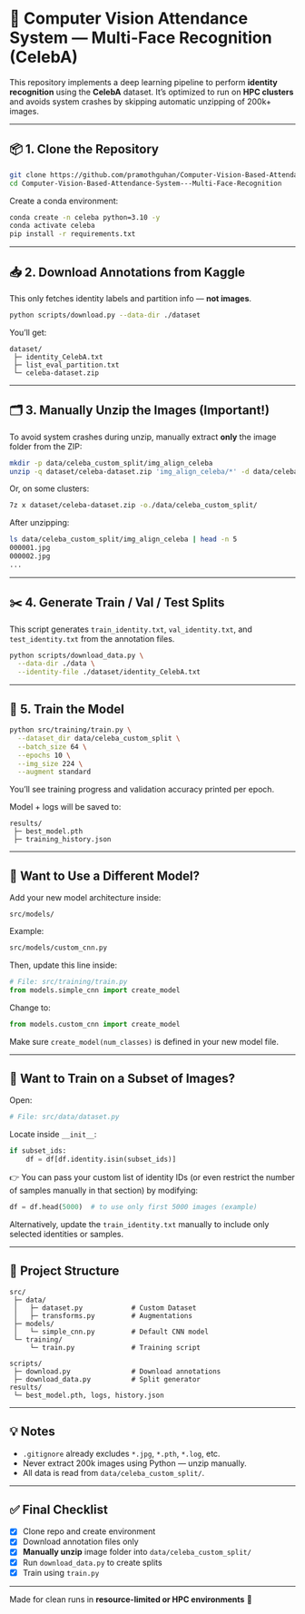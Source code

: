 # 🎯 Computer Vision Attendance System — Multi-Face Recognition (CelebA)

This repository implements a deep learning pipeline to perform **identity recognition** using the **CelebA** dataset. It’s optimized to run on **HPC clusters** and avoids system crashes by skipping automatic unzipping of 200k+ images.

---

## 📦 1. Clone the Repository

```bash
git clone https://github.com/pramothguhan/Computer-Vision-Based-Attendance-System---Multi-Face-Recognition.git
cd Computer-Vision-Based-Attendance-System---Multi-Face-Recognition
```

Create a conda environment:

```bash
conda create -n celeba python=3.10 -y
conda activate celeba
pip install -r requirements.txt
```

---

## 📥 2. Download Annotations from Kaggle

This only fetches identity labels and partition info — **not images**.

```bash
python scripts/download.py --data-dir ./dataset
```

You’ll get:

```
dataset/
 ├─ identity_CelebA.txt
 ├─ list_eval_partition.txt
 └─ celeba-dataset.zip
```

---

## 🗂 3. Manually Unzip the Images (Important!)

To avoid system crashes during unzip, manually extract **only** the image folder from the ZIP:

```bash
mkdir -p data/celeba_custom_split/img_align_celeba
unzip -q dataset/celeba-dataset.zip 'img_align_celeba/*' -d data/celeba_custom_split/
```

Or, on some clusters:

```bash
7z x dataset/celeba-dataset.zip -o./data/celeba_custom_split/
```

After unzipping:

```bash
ls data/celeba_custom_split/img_align_celeba | head -n 5
000001.jpg
000002.jpg
...
```

---

## ✂️ 4. Generate Train / Val / Test Splits

This script generates `train_identity.txt`, `val_identity.txt`, and `test_identity.txt` from the annotation files.

```bash
python scripts/download_data.py \
  --data-dir ./data \
  --identity-file ./dataset/identity_CelebA.txt
```

---

## 🧪 5. Train the Model

```bash
python src/training/train.py \
  --dataset_dir data/celeba_custom_split \
  --batch_size 64 \
  --epochs 10 \
  --img_size 224 \
  --augment standard
```

You’ll see training progress and validation accuracy printed per epoch.

Model + logs will be saved to:

```
results/
 ├─ best_model.pth
 ├─ training_history.json
```

---

## 🧠 Want to Use a Different Model?

Add your new model architecture inside:

```
src/models/
```

Example:

```bash
src/models/custom_cnn.py
```

Then, update this line inside:

```python
# File: src/training/train.py
from models.simple_cnn import create_model
```

Change to:

```python
from models.custom_cnn import create_model
```

Make sure `create_model(num_classes)` is defined in your new model file.

---

## 🔁 Want to Train on a Subset of Images?

Open:

```python
# File: src/data/dataset.py
```

Locate inside `__init__`:

```python
if subset_ids:
    df = df[df.identity.isin(subset_ids)]
```

👉 You can pass your custom list of identity IDs (or even restrict the number of samples manually in that section) by modifying:

```python
df = df.head(5000)  # to use only first 5000 images (example)
```

Alternatively, update the `train_identity.txt` manually to include only selected identities or samples.

---

## 📁 Project Structure

```
src/
 ├─ data/
 │   ├─ dataset.py            # Custom Dataset
 │   ├─ transforms.py         # Augmentations
 ├─ models/
 │   └─ simple_cnn.py         # Default CNN model
 └─ training/
     └─ train.py              # Training script

scripts/
 ├─ download.py               # Download annotations
 ├─ download_data.py          # Split generator
results/
 └─ best_model.pth, logs, history.json
```

---

## 💡 Notes

- `.gitignore` already excludes `*.jpg`, `*.pth`, `*.log`, etc.
- Never extract 200k images using Python — unzip manually.
- All data is read from `data/celeba_custom_split/`.

---

## ✅ Final Checklist

- [x] Clone repo and create environment
- [x] Download annotation files only
- [x] **Manually unzip** image folder into `data/celeba_custom_split/`
- [x] Run `download_data.py` to create splits
- [x] Train using `train.py`

---

Made for clean runs in **resource-limited or HPC environments** 💪

